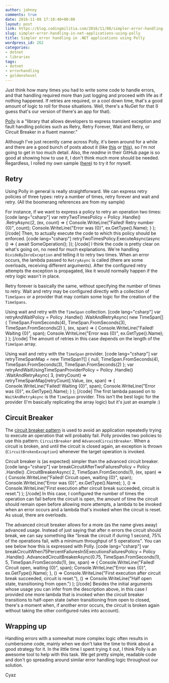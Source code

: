 ```yaml
---
author: johnny
comments: true
date: 2016-11-08 17:10:40+00:00
layout: post
link: https://blog.codingmilitia.com/2016/11/08/simpler-error-handling-in-net-applications-using-polly/
slug: simpler-error-handling-in-net-applications-using-polly
title: Simpler error handling in .NET applications using Polly
wordpress_id: 262
categories:
- dotnet
- libraries
tags:
- dotnet
- errorhandling
- goldenshovel
---
```


Just think how many times you had to write some code to handle errors, and that handling required more than just logging and proceed with life as if nothing happened. If retries are required, or a cool down time, that's a good amount of logic to roll for those situations. Well, there's a NuGet for that (I guess that's our version of there's an app for that).

[Polly](https://github.com/App-vNext/Polly) is a "library that allows developers to express transient exception and fault handling policies such as Retry, Retry Forever, Wait and Retry, or Circuit Breaker in a fluent manner."

Although I've just recently came across Polly, it's been around for a while and there are a good bunch of posts about it (like [this](http://www.hanselman.com/blog/NuGetPackageOfTheWeekPollyWannaFluentlyExpressTransientExceptionHandlingPoliciesInNET.aspx) or [this](http://www.lybecker.com/blog/2013/08/07/automatic-retry-and-circuit-breaker-made-easy/)), so I'm not going to get in too much detail. Also, the _readme_ in their GitHub page is so good at showing how to use it, I don't think much more should be needed. Regardless, I rolled my own sample ([here](https://github.com/joaofbantunes/PollySample)) to try it for myself.



## Retry


Using Polly in general is really straightforward. We can express retry policies of three types: retry a number of times, retry forever and wait and retry.
(All the boomerang references are from my sample)

For instance, if we want to express a policy to retry an operation two times:
[code lang="csharp"]
var retryTwoTimesPolicy = 
	Policy
		.Handle<DivideByZeroException>()
		.RetryAsync(2, (ex, count) =>
		{
		 Console.WriteLine("Failed! Retry number {0}", count);
		 Console.WriteLine("Error was {0}", ex.GetType().Name);
		}
		);
[/code]
Then, to actually execute the code to which this policy should be enforced.
[code lang="csharp"]
retryTwoTimesPolicy.ExecuteAsync(async () =>
                {
                    await SomeOperation();
                });
[/code]
I think the code is pretty clear on what's going on, no need for much explanations. We're handling `DivideByZeroException` and telling it to retry two times. When an error occurs, the lambda passed to `RetryAsync` is called (there are some overloads, receiving different arguments). After the configured retry attempts the exception is propagated, like it would normally happen if the retry logic wasn't in place.

Retry forever is basically the same, without specifying the number of times to retry. Wait and retry may be configured directly with a collection of `TimeSpans` or a provider that may contain some logic for the creation of the `TimeSpans`.

Using wait and retry with the `TimeSpan` collection.
[code lang="csharp"]
var retryAndWaitPolicy = Policy
               .Handle<DivideByZeroException>()
               .WaitAndRetryAsync(
                   new TimeSpan[] { TimeSpan.FromSeconds(4), TimeSpan.FromSeconds(3), TimeSpan.FromSeconds(2) },
                   (ex, span) =>
                   {
                       Console.WriteLine("Failed! Waiting {0}", span);
                       Console.WriteLine("Error was {0}", ex.GetType().Name);
                   }
               );
[/code]
The amount of retries in this case depends on the length of the `TimeSpan` array.

Using wait and retry with the `TimeSpan` provider.
[code lang="csharp"]
var retryTimeSpanMap = new TimeSpan?[] { null, TimeSpan.FromSeconds(4), TimeSpan.FromSeconds(3), TimeSpan.FromSeconds(2) };
            var retryAndWaitUsingTimeSpanProviderPolicy = Policy
               .Handle<DivideByZeroException>()
               .WaitAndRetryAsync(
                   3,
                   (retryCount) => retryTimeSpanMap[retryCount].Value,
                   (ex, span) =>
                   {
                       Console.WriteLine("Failed! Waiting {0}", span);
                       Console.WriteLine("Error was {0}", ex.GetType().Name);
                   }
               );
[/code]
The first lambda passed on to `WaitAndRetryAsync` is the `TimeSpan` provider. This isn't the best logic for the provider (I'm basically replicating the array logic) but it's just an example :)


## Circuit Breaker


The [circuit breaker pattern](https://msdn.microsoft.com/en-us/library/dn589784.aspx) is used to avoid an application repeatedly trying to execute an operation that will probably fail.
Polly provides two policies to use this pattern: `CircuitBreaker` and `AdvancedCircuitBreaker`. When a circuit is broken, and until the circuit is closed again, an exception is thrown (`CircuitBrokenException`) whenever the target operation is invoked.

Circuit breaker is (as expected) simpler than the advanced circuit breaker. 
[code lang="csharp"]
var breakCircuitAfterTwoFailuresPolicy = Policy
              .Handle<DivideByZeroException>()
              .CircuitBreakerAsync(
                   2,
                   TimeSpan.FromSeconds(1),
                    (ex, span) =>
                    {
                        Console.WriteLine("Failed! Circuit open, waiting {0}", span);
                        Console.WriteLine("Error was {0}", ex.GetType().Name);
                    },
                    () => Console.WriteLine("First execution after circuit break succeeded, circuit is reset.")
                   );
[/code]
In this case, I configured the number of times the operation can fail before the circuit is open, the amount of time the circuit should remain open before allowing more attempts, a lambda to be invoked when an error occurs and a lambda that's invoked when the circuit is reset. As usual, there are overloads.

The advanced circuit breaker allows for a more (as the name gives away) advanced usage. Instead of just saying that after n errors the circuit should break, we can say something like "break the circuit if during 1 second, 75% of the operations fail, with a minimum throughput of 5 operations". You can see below how this is expressed with Polly.
[code lang="csharp"]
var breakCircuitWhen75PercentFailuresIn5ExecutionsFailuresPolicy = Policy
                .Handle<DivideByZeroException>()
                .AdvancedCircuitBreakerAsync(0.75,
                    TimeSpan.FromSeconds(1),
                    5,
                    TimeSpan.FromSeconds(1),
                    (ex, span) =>
                    {
                        Console.WriteLine("Failed! Circuit open, waiting {0}", span);
                        Console.WriteLine("Error was {0}", ex.GetType().Name);
                    },
                    () => Console.WriteLine("First execution after circuit break succeeded, circuit is reset."),
                    () => Console.WriteLine("Half open state, transitioning from open.")
                   );
[/code]
Besides the initial arguments whose usage you can infer from the description above, in this case I provided one more lambda that is invoked when the circuit breaker transitions to half-open state (when transitioning from open to closed, there's a moment when, if another error occurs, the circuit is broken again without taking the other configured rules into account).



## Wrapping up


Handling errors with a somewhat more complex logic often results in cumbersome code, mainly when we don't take the time to think about a good strategy for it. In the little time I spent trying it out, I think Polly is an awesome tool to help with this task. We get pretty simple, readable code and don't go spreading around similar error handling logic throughout our solution.

Cyaz

